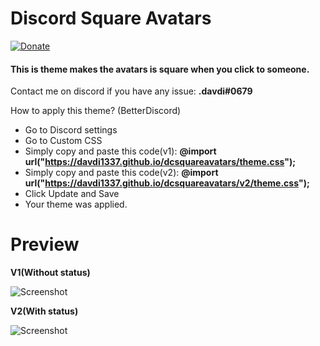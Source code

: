 # __Discord Square Avatars__
[![Donate](https://img.shields.io/badge/Donate-PayPal-blue.svg)](https://www.paypal.me/davdiowo)
#### This is theme makes the avatars is square when you click to someone.
Contact me on discord if you have any issue: __.davdi#0679__


How to apply this theme? (BetterDiscord)
- Go to Discord settings
- Go to Custom CSS
- Simply copy and paste this code(v1): __@import url("https://davdi1337.github.io/dcsquareavatars/theme.css");__
- Simply copy and paste this code(v2): __@import url("https://davdi1337.github.io/dcsquareavatars/v2/theme.css");__
- Click Update and Save
- Your theme was applied.

# __Preview__
__V1(Without status)__

![Screenshot](https://i.imgur.com/ZnGn3yj.jpg)

__V2(With status)__

![Screenshot](https://i.imgur.com/0HD2b0f.png)
